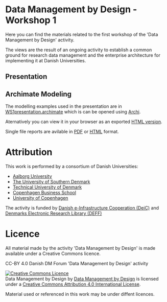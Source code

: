 # Data Management by Design - Workshop 1

Here you can find the materials related to the first workshop of the
'Data Management by Design' activity.

The views are the result of an ongoing activity to establish a common
ground for research data management and the enterprise architecture
for implementing it at Danish Universities.

## Presentation

## Archimate Modeling

The modelling examples used in the presentation are in
[WS1presentation.archimate](WS1presentation.archimate) which is can be
opened using [Archi](https://www.archimatetool.com/).

Aternatively you can view it in your browser as an exported [HTML
version](https://rawgit.com/Data-Management-by-Design/DMbD/blob/master/ws1/html/index.html).

Single file reports are avilable in
[PDF](exported/WS1presentation.pdf) or
[HTML](https://rawgit.com/Data-Management-by-Design/DMbD/blob/master/ws1/exported/WS1presentation.html) format.

# Attribution

This work is performed by a consortium of Danish Universities:

* [Aalborg University](https://www.en.aau.dk/)
* [The University of Southern Denmark](https://www.sdu.dk/en/)
* [Technical University of Denmark](https://www.dtu.dk/english)
* [Copenhagen Business School](https://www.cbs.dk/en)
* [University of Copenhagen](https://www.ku.dk/english/)

The activity is funded by
[Danish e-Infrastructure Cooperation (DeiC)](https://www.deic.dk/en ) and
[Denmarks Electronic Research Library (DEFF)](https://www.deff.dk/english/)

# Licence 

All material made by the activity 'Data Management by Design' is made available under a Creative Commons licence.

CC-BY 4.0 Danish DM Forum 'Data Management by Design' activity

<a rel="license" href="http://creativecommons.org/licenses/by/4.0/"><img alt="Creative Commons Licence" style="border-width:0" src="https://i.creativecommons.org/l/by/4.0/88x31.png" /></a><br /><span xmlns:dct="http://purl.org/dc/terms/" property="dct:title">Data Management by Design</span> by <a xmlns:cc="http://creativecommons.org/ns#" href="https://github.com/Data-Management-by-Design/DMbD" property="cc:attributionName" rel="cc:attributionURL">Data Management by Design</a> is licensed under a <a rel="license" href="http://creativecommons.org/licenses/by/4.0/">Creative Commons Attribution 4.0 International License</a>.

Material used or referenced in this work may be under diffent licences.

